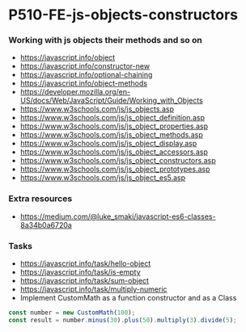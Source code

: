 # P510-FE-js-objects-constructors

### Working with js objects their methods and so on
* https://javascript.info/object
* https://javascript.info/constructor-new
* https://javascript.info/optional-chaining
* https://javascript.info/object-methods
* https://developer.mozilla.org/en-US/docs/Web/JavaScript/Guide/Working_with_Objects
* https://www.w3schools.com/js/js_objects.asp
* https://www.w3schools.com/js/js_object_definition.asp
* https://www.w3schools.com/js/js_object_properties.asp
* https://www.w3schools.com/js/js_object_methods.asp
* https://www.w3schools.com/js/js_object_display.asp
* https://www.w3schools.com/js/js_object_accessors.asp
* https://www.w3schools.com/js/js_object_constructors.asp
* https://www.w3schools.com/js/js_object_prototypes.asp
* https://www.w3schools.com/js/js_object_es5.asp

### Extra resources
* https://medium.com/@luke_smaki/javascript-es6-classes-8a34b0a6720a


### Tasks
* https://javascript.info/task/hello-object
* https://javascript.info/task/is-empty
* https://javascript.info/task/sum-object
* https://javascript.info/task/multiply-numeric
* Implement CustomMath as a function constructor and as a Class
```js 
const number = new CustomMath(100);
const result = number.minus(30).plus(50).multiply(3).divide(5);
